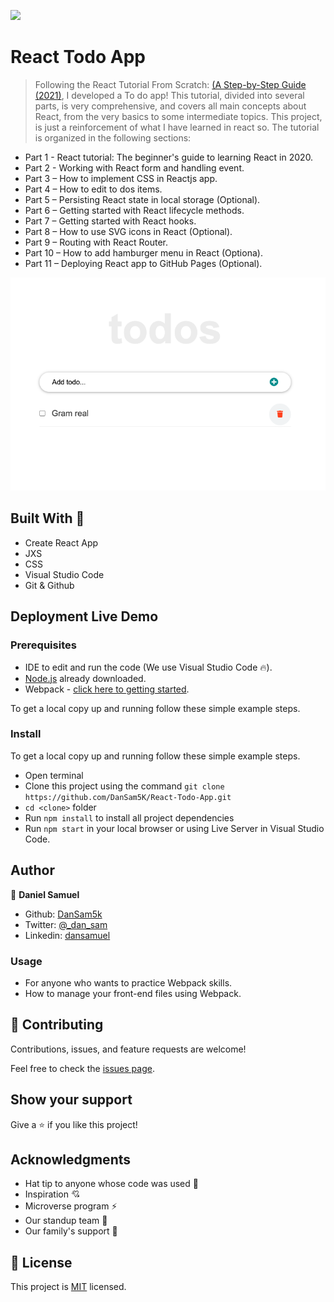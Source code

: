 ![](https://img.shields.io/badge/Microverse-blueviolet)

# React Todo App

> Following the React Tutorial From Scratch: [(A Step-by-Step Guide (2021)](https://ibaslogic.com/react-tutorial-for-beginners/), I developed a To do app!
This tutorial, divided into several parts, is very comprehensive, and covers all main concepts about React, from the very basics to some intermediate topics. 
> This project, is just a reinforcement of what I have learned in react so.
The tutorial is organized in the following sections:
- Part 1 - React tutorial: The beginner's guide to learning React in 2020.
- Part 2 - Working with React form and handling event.
- Part 3 – How to implement CSS in Reactjs app.
- Part 4 – How to edit to dos items.
- Part 5 – Persisting React state in local storage (Optional).
- Part 6 – Getting started with React lifecycle methods.
- Part 7 – Getting started with React hooks.
- Part 8 – How to use SVG icons in React (Optional).
- Part 9 – Routing with React Router.
- Part 10 – How to add hamburger menu in React (Optiona).
- Part 11 – Deploying React app to GitHub Pages (Optional).


![screenshot](./app_screenshot.png)
## Built With 🔨

- Create React App
- JXS
- CSS
- Visual Studio Code
- Git & Github
## Deployment Live Demo

<!-- - Deployed with gh-pages
[Live Demo](https://dansam5k.github.io/LeaderBoard-APIS/) -->
### Prerequisites

- IDE to edit and run the code (We use Visual Studio Code 🔥).
- [Node.js](https://nodejs.org/en/download/) already downloaded.
- Webpack - [click here to getting started](https://webpack.js.org/guides/getting-started/).


To get a local copy up and running follow these simple example steps.

### Install

To get a local copy up and running follow these simple example steps.
- Open terminal
- Clone this project using the command `git clone https://github.com/DanSam5K/React-Todo-App.git`
- `cd <clone>` folder
- Run `npm install` to install all project dependencies
- Run `npm start` in your local browser or using Live Server in Visual Studio Code.

## Author

👤 **Daniel Samuel**

- Github: [DanSam5k](https://github.com/DanSam5k)
- Twitter: [@_dan_sam](https://twitter.com/_dan_sam)
- Linkedin: [dansamuel](https://www.linkedin.com/in/dansamuel/)
### Usage

- For anyone who wants to practice Webpack skills.
- How to manage your front-end files using Webpack.

## 🤝 Contributing

Contributions, issues, and feature requests are welcome!

Feel free to check the [issues page](https://github.com/DanSam5K/React-Todo-App/issues).

## Show your support

Give a ⭐️ if you like this project!


## Acknowledgments

- Hat tip to anyone whose code was used 🔰
- Inspiration 💘
- Microverse program ⚡
- Our standup team 🏹
- Our family's support 🙌

## 📝 License

This project is [MIT](./LICENSE) licensed.
